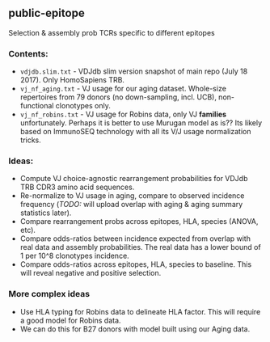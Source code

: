## public-epitope
Selection &amp; assembly prob TCRs specific to different epitopes

### Contents:

* ``vdjdb.slim.txt`` - VDJdb slim version snapshot of main repo (July 18 2017). Only HomoSapiens TRB.
* ``vj_nf_aging.txt`` - VJ usage for our aging dataset. Whole-size repertoires from 79 donors (no down-sampling, incl. UCB), non-functional clonotypes only.
* ``vj_nf_robins.txt`` - VJ usage for Robins data, only VJ **families** unfortunately. Perhaps it is better to use Murugan model as is?? Its likely based on ImmunoSEQ technology with all its V/J usage normalization tricks.

### Ideas:

* Compute VJ choice-agnostic rearrangement probabilities for VDJdb TRB CDR3 amino acid sequences.
* Re-normalize to VJ usage in aging, compare to observed incidence frequency (*TODO:* will upload overlap with aging & aging summary statistics later).
* Compare rearrangement probs across epitopes, HLA, species (ANOVA, etc).
* Compare odds-ratios between incidence expected from overlap with real data and assembly probabilities. The real data has a lower bound of 1 per 10^8 clonotypes incidence.
* Compare odds-ratios across epitopes, HLA, species to baseline. This will reveal negative and positive selection.

### More complex ideas

* Use HLA typing for Robins data to delineate HLA factor. This will require a good model for Robins data.
* We can do this for B27 donors with model built using our Aging data.
